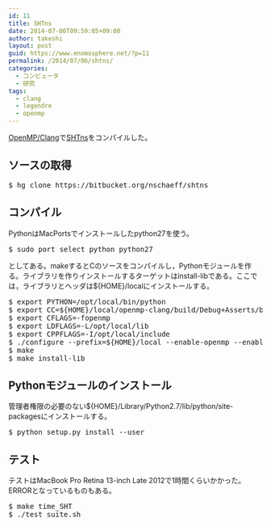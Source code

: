 ```yaml
---
id: 11
title: SHTns
date: 2014-07-06T09:59:05+09:00
author: takeshi
layout: post
guid: https://www.enomosphere.net/?p=11
permalink: /2014/07/06/shtns/
categories:
  - コンピュータ
  - 研究
tags:
  - clang
  - legendre
  - openmp
---
```

<a href="https://www.enomosphere.net/2014/07/05/clangでopenmp/">OpenMP/Clang</a>で<a href="http://users.isterre.fr/nschaeff/SHTns/">SHTns</a>をコンパイルした。<!--more-->
<h2>ソースの取得</h2>
<pre>$ hg clone https://bitbucket.org/nschaeff/shtns</pre>
<h2>コンパイル</h2>
PythonはMacPortsでインストールしたpython27を使う。
<pre>$ sudo port select python python27</pre>
としてある。makeするとCのソースをコンパイルし，Pythonモジュールを作る。ライブラリを作りインストールするターゲットはinstall-libである。ここでは，ライブラリとヘッダは${HOME}/localにインストールする。
<pre>$ export PYTHON=/opt/local/bin/python
$ export CC=${HOME}/local/openmp-clang/build/Debug+Asserts/bin/clang
$ export CFLAGS=-fopenmp
$ export LDFLAGS=-L/opt/local/lib
$ export CPPFLAGS=-I/opt/local/include
$ ./configure --prefix=${HOME}/local --enable-openmp --enable-python
$ make
$ make install-lib</pre>
<h2>Pythonモジュールのインストール</h2>
管理者権限の必要のない${HOME}/Library/Python2.7/lib/python/site-packagesにインストールする。
<pre>$ python setup.py install --user</pre>
<h2>テスト</h2>
テストはMacBook Pro Retina 13-inch Late 2012で1時間くらいかかった。ERRORとなっているものもある。
<pre>$ make time_SHT
$ ./test_suite.sh</pre>
&nbsp;